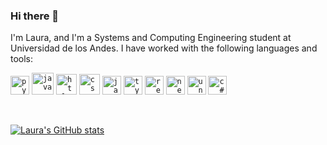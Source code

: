 ### Hi there 👋

I'm Laura, and I'm a Systems and Computing Engineering student at Universidad de los Andes. I have worked with the following languages and tools: 

<p>
  <code><img height="30" alt="python" src="https://github.com/Laurarestrepo03/Laurarestrepo03/assets/69609680/333b4ca7-68c6-40ad-832b-ef383deef0f8"></code>
  <code><img height="35" alt="java" src="https://github.com/Laurarestrepo03/Laurarestrepo03/assets/69609680/d876da9b-854a-4696-b649-f560a58f2892"></code>
  <code><img height="33" alt="html" src="https://upload.wikimedia.org/wikipedia/commons/thumb/6/61/HTML5_logo_and_wordmark.svg/800px-HTML5_logo_and_wordmark.svg.png"></code>
  <code><img height="33" alt="css" src="https://upload.wikimedia.org/wikipedia/commons/thumb/d/d5/CSS3_logo_and_wordmark.svg/340px-CSS3_logo_and_wordmark.svg.png"></code>
  <code><img height="30" alt="javascript" src="https://upload.wikimedia.org/wikipedia/commons/thumb/6/6a/JavaScript-logo.png/768px-JavaScript-logo.png"></code>
  <code><img height="30" alt="typescript" src="https://static-00.iconduck.com/assets.00/typescript-icon-icon-1024x1024-vh3pfez8.png"></code>
  <code><img height="30" alt="react" src="https://cdn.worldvectorlogo.com/logos/react-1.svg"></code>
  <code><img height="30" alt="nest" src="https://cdn.icon-icons.com/icons2/2699/PNG/512/nestjs_logo_icon_168087.png"></code>
  <code><img height="30" alt="unity" src="https://i.redd.it/tu3gt6ysfxq71.png"></code>
  <code><img height="30" alt="c#" src="https://upload.wikimedia.org/wikipedia/commons/thumb/b/bd/Logo_C_sharp.svg/1820px-Logo_C_sharp.svg.png"></code>
</p>
<!-- <code><img height="30" alt="swift" src="https://i.pinimg.com/originals/8f/50/63/8f50630ae0e1775196e4c270c573ce67.png"></code> -->

<br>

<!-- ![Top Langs](https://github-readme-stats.vercel.app/api/top-langs/?username=Laurarestrepo03&layout=compact) -->
[![Laura's GitHub stats](https://github-readme-stats.vercel.app/api?username=Laurarestrepo03)](https://github.com/anuraghazra/github-readme-stats) 


<!-- Here are some ideas to get you started:

- 🔭 I’m currently working on ...
- 🌱 I’m currently learning ...
- 👯 I’m looking to collaborate on ...
- 🤔 I’m looking for help with ...
- 💬 Ask me about ...
- 📫 How to reach me: ...
- 😄 Pronouns: ...
- ⚡ Fun fact: ...
-->
